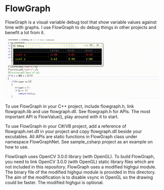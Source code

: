 # FlowGraph

FlowGraph is a visual variable debug tool that show variable values against time with graphs. I use FlowGraph to do debug things in other projects and benefit a lot from it.

![screenshot](https://raw.githubusercontent.com/geovens/FlowGraph/master/t165.gif)

To use FlowGraph in your C++ project, include flowgraph.h, link flowgraph.lib and use flowgraph.dll. See flowgraph.h for APIs. The most important API is FlowValue(), play around with it to start.

To use FlowGraph in your C#/VB project, add a reference of flowgraph.net.dll in your project and copy flowgraph.dll beside your excutables. All APIs are static functions in FlowGraph class under namespace FlowGraphNet. See sample_csharp project as an example on how to use.

FlowGraph uses OpenCV 3.0.0 library (with OpenGL). To build FlowGraph, you need to link OpenCV 3.0.0 (with OpenGL) static library files which are not included in this repository. 
FlowGraph uses a modified highgui module. The binary file of the modified highgui module is provided in this directory. The aim of the modification is to disable vsync in OpenGL so the drawing could be faster. The modified highgui is optional.
